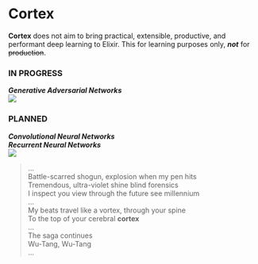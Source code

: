 # Cortex

__Cortex__ does not aim to bring practical, extensible, productive, and performant deep learning to Elixir. This for learning purposes only, ___not___ for ~~production~~.


### IN PROGRESS  

___Generative Adversarial Networks___  
![](https://66.media.tumblr.com/e36ab29c9357a7bc309fdc5971409aa7/tumblr_okoovm5sRD1rzu2xzo4_r1_400.gif)  

### PLANNED  

___Convolutional Neural Networks___  
___Recurrent Neural Networks___  
![](https://i.imgur.com/yhPAgPK.gif)  
  
  
  
>...  
>Battle-scarred shogun, explosion when my pen hits  
>Tremendous, ultra-violet shine blind forensics  
>I inspect you view through the future see millennium  
>...  
>My beats travel like a vortex, through your spine  
>To the top of your cerebral **cortex**  
>...  
>The saga continues  
>Wu-Tang, Wu-Tang  
>...  

